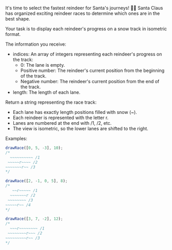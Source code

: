 It's time to select the fastest reindeer for Santa's journeys! 🦌🎄
Santa Claus has organized exciting reindeer races to determine which ones are in the best shape.

Your task is to display each reindeer's progress on a snow track in isometric format.

The information you receive:

- indices: An array of integers representing each reindeer's progress on the track:
  - 0: The lane is empty.
  - Positive number: The reindeer's current position from the beginning of the track.
  - Negative number: The reindeer's current position from the end of the track.
- length: The length of each lane.

Return a string representing the race track:

- Each lane has exactly length positions filled with snow (~).
- Each reindeer is represented with the letter r.
- Lanes are numbered at the end with /1, /2, etc.
- The view is isometric, so the lower lanes are shifted to the right.

Examples:

```js
drawRace([0, 5, -3], 10);
/*
  ~~~~~~~~~~ /1
 ~~~~~r~~~~ /2
~~~~~~~r~~ /3
*/

drawRace([2, -1, 0, 5], 8);
/*
   ~~r~~~~~ /1
  ~~~~~~~r /2
 ~~~~~~~~ /3
~~~~~r~~ /4
*/

drawRace([3, 7, -2], 12);
/*
  ~~~r~~~~~~~~ /1
 ~~~~~~~~r~~~ /2
~~~~~~~~~r~~ /3
*/
```
